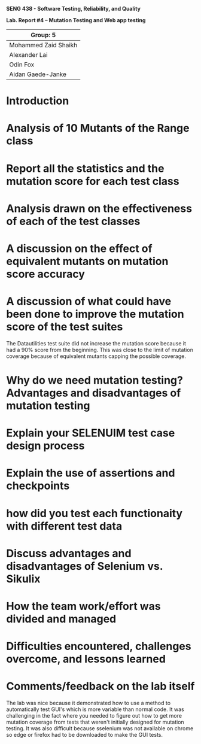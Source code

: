 **SENG 438 - Software Testing, Reliability, and Quality**

**Lab. Report \#4 – Mutation Testing and Web app testing**

| Group: 5      |
|-----------------|
| Mohammed Zaid Shaikh   |
| Alexander Lai          |
| Odin Fox               |
| Aidan Gaede-Janke      |

# Introduction


# Analysis of 10 Mutants of the Range class

# Report all the statistics and the mutation score for each test class



# Analysis drawn on the effectiveness of each of the test classes

# A discussion on the effect of equivalent mutants on mutation score accuracy

# A discussion of what could have been done to improve the mutation score of the test suites

The Datautilities test suite did not increase the mutation score because it had a 90% score from the beginning. This was close to the limit of mutation coverage because of equivalent mutants capping the possible coverage. 

# Why do we need mutation testing? Advantages and disadvantages of mutation testing

# Explain your SELENUIM test case design process

# Explain the use of assertions and checkpoints

# how did you test each functionaity with different test data

# Discuss advantages and disadvantages of Selenium vs. Sikulix

# How the team work/effort was divided and managed


# Difficulties encountered, challenges overcome, and lessons learned

# Comments/feedback on the lab itself
The lab was nice because it demonstrated how to use a method to automatically test GUI's which is more variable than normal code. It was challenging in the fact where you needed to figure out how to get more mutation coverage from tests that weren't initially designed for mutation testing. It was also difficult because sselenium was not available on chrome so edge or firefox had to be downloaded to make the GUI tests.
